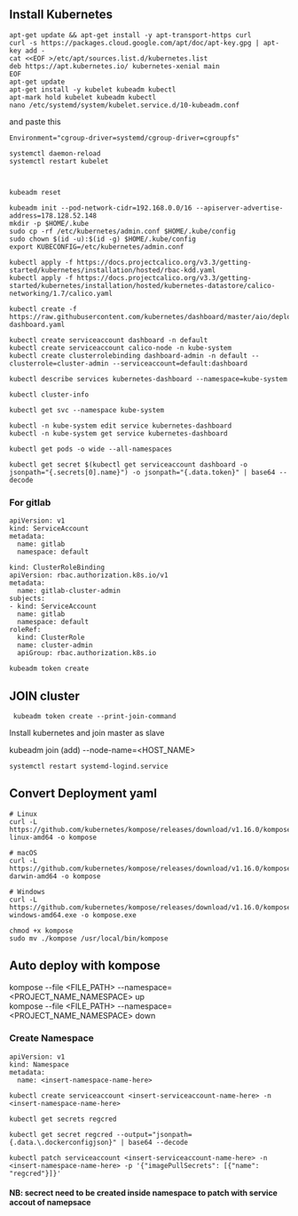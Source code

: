 ## Install Kubernetes

```
apt-get update && apt-get install -y apt-transport-https curl
curl -s https://packages.cloud.google.com/apt/doc/apt-key.gpg | apt-key add -
cat <<EOF >/etc/apt/sources.list.d/kubernetes.list
deb https://apt.kubernetes.io/ kubernetes-xenial main
EOF
apt-get update
apt-get install -y kubelet kubeadm kubectl
apt-mark hold kubelet kubeadm kubectl
nano /etc/systemd/system/kubelet.service.d/10-kubeadm.conf
```
and paste this

```
Environment="cgroup-driver=systemd/cgroup-driver=cgroupfs"
```


```
systemctl daemon-reload
systemctl restart kubelet
```

```
 
```
```
kubeadm reset

kubeadm init --pod-network-cidr=192.168.0.0/16 --apiserver-advertise-address=178.128.52.148
mkdir -p $HOME/.kube
sudo cp -rf /etc/kubernetes/admin.conf $HOME/.kube/config
sudo chown $(id -u):$(id -g) $HOME/.kube/config
export KUBECONFIG=/etc/kubernetes/admin.conf

kubectl apply -f https://docs.projectcalico.org/v3.3/getting-started/kubernetes/installation/hosted/rbac-kdd.yaml
kubectl apply -f https://docs.projectcalico.org/v3.3/getting-started/kubernetes/installation/hosted/kubernetes-datastore/calico-networking/1.7/calico.yaml

kubectl create -f https://raw.githubusercontent.com/kubernetes/dashboard/master/aio/deploy/recommended/kubernetes-dashboard.yaml

kubectl create serviceaccount dashboard -n default
kubectl create serviceaccount calico-node -n kube-system
kubectl create clusterrolebinding dashboard-admin -n default --clusterrole=cluster-admin --serviceaccount=default:dashboard

kubectl describe services kubernetes-dashboard --namespace=kube-system

kubectl cluster-info

kubectl get svc --namespace kube-system

kubectl -n kube-system edit service kubernetes-dashboard
kubectl -n kube-system get service kubernetes-dashboard

kubectl get pods -o wide --all-namespaces

kubectl get secret $(kubectl get serviceaccount dashboard -o jsonpath="{.secrets[0].name}") -o jsonpath="{.data.token}" | base64 --decode
```
### For gitlab
```
apiVersion: v1
kind: ServiceAccount
metadata:
  name: gitlab
  namespace: default
```

```
kind: ClusterRoleBinding
apiVersion: rbac.authorization.k8s.io/v1
metadata:
  name: gitlab-cluster-admin
subjects:
- kind: ServiceAccount
  name: gitlab
  namespace: default
roleRef:
  kind: ClusterRole
  name: cluster-admin
  apiGroup: rbac.authorization.k8s.io

kubeadm token create
```
 
 ## JOIN cluster
```
 kubeadm token create --print-join-command
```
 
  Install kubernetes and join master as slave

 kubeadm join (add) --node-name=<HOST_NAME>
 ```
 systemctl restart systemd-logind.service
 ```


## Convert Deployment yaml
```
# Linux
curl -L https://github.com/kubernetes/kompose/releases/download/v1.16.0/kompose-linux-amd64 -o kompose

# macOS
curl -L https://github.com/kubernetes/kompose/releases/download/v1.16.0/kompose-darwin-amd64 -o kompose

# Windows
curl -L https://github.com/kubernetes/kompose/releases/download/v1.16.0/kompose-windows-amd64.exe -o kompose.exe

chmod +x kompose
sudo mv ./kompose /usr/local/bin/kompose
```

## Auto deploy with kompose

kompose --file <FILE_PATH> --namespace=<PROJECT_NAME_NAMESPACE> up  
kompose --file <FILE_PATH> --namespace=<PROJECT_NAME_NAMESPACE> down
### Create Namespace
```
apiVersion: v1
kind: Namespace
metadata:
  name: <insert-namespace-name-here>
```
```
kubectl create serviceaccount <insert-serviceaccount-name-here> -n <insert-namespace-name-here>
```
```
kubectl get secrets regcred

kubectl get secret regcred --output="jsonpath={.data.\.dockerconfigjson}" | base64 --decode

kubectl patch serviceaccount <insert-serviceaccount-name-here> -n <insert-namespace-name-here> -p '{"imagePullSecrets": [{"name": "regcred"}]}'
```
#### NB: secrect need to be created inside namespace to patch with service accout of namepsace




